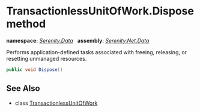 # TransactionlessUnitOfWork.Dispose method
**namespace:** *[Serenity.Data](../../README.md#serenity.data-namespace)*   **assembly**: *[Serenity.Net.Data](../../README.md)*

Performs application-defined tasks associated with freeing, releasing, or resetting unmanaged resources.

```csharp
public void Dispose()
```

## See Also

* class [TransactionlessUnitOfWork](../TransactionlessUnitOfWork.md)